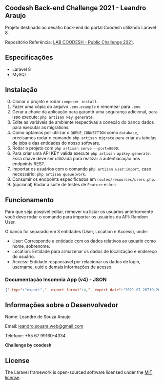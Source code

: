 ## Coodesh Back-end Challenge 2021 - Leandro Araujo

Projeto destinado ao desafio back-end do portal Coodesh utilizndo Laravel 8.

Repositório Referência: [LAB COODESH - Public Challenge 2021](https://lab.coodesh.com/public-challenges/back-end-challenge-2021).

## Especificações

- Laravel 8
- MySQL

## Instalação

0. Clonar o projeto e rodar `composer install`.
1. Fazer uma cópia do arquivo `.env.example` e renomear para `.env`.
2. Gerar a chave da aplicação para garantir uma segurança adicional, para isso execute: `php artisan key:generate`.
3. Edite as variáveis de ambiente respectivas a conexão do banco dados para executar as migrations.
4. Como optamos por utilizar o `QUEUE_CONNECTION` como `database`, precisamos rodar o comando `php artisan migrate` para criar as tabelas de jobs e das entidades do nosso software.
5. Rodar o projeto com `php artisan serve --port=8000`.
6. Para criar uma API KEY valida execute `php artisan apikey:generate`. Essa chave deve ser utilizada para realizar a autentiacação nos endpoints REST.
7. Importar os usuários com o comando `php artisan user:import`, caso necessário: `php artisan queue:work`.
8. Consumir os endpoints especificados em `routes/resources/users.php`.
9. (opcional) Rodar a suite de testes de `Feature` e `Unit`.

## Funcionamento

Para que seja possível editar, remover ou listar os usuários anteriormente você deve rodar o 
comando para importar os usuários da API: Random User. 

O banco foi separado em 3 entidades (User, Location e Access), onde:
- User: Corresponde a entidade com os dados relativos ao usuario como nome, sobrenome.
- Location: Entidade para armazenar os dados de localização e endereço do usuário. 
- Access: Entidade responsável por relacionar os dados de login, username, uuid e demais informações de acesso.

### Documentação Insomnia App (v4) - JSON
```JSON
{"_type":"export","__export_format":4,"__export_date":"2021-07-26T19:20:17.687Z","__export_source":"insomnia.desktop.app:v2021.4.1","resources":[{"_id":"req_a929d3cfb31d43049fb0244b69023c3d","parentId":"fld_467b95250db04679b6e0ad99906e857d","modified":1627060621803,"created":1627050914156,"url":"{{ _.base_uri }}/users/20","name":"Update User","description":"","method":"PUT","body":{"mimeType":"application/json","text":"{\n\t\n\t\"title_name\": \"Sr.\",\n\t\"gender\": \"female\",\n\t\"status\": \"published\"\n\t\n}"},"parameters":[],"headers":[{"id":"pair_ecfcec2872bf4cafbbc73fc8d292a7dc","name":"{{ _.api_key }}","value":"{{ _.api_key_value }}","description":""},{"name":"Content-Type","value":"application/json","id":"pair_03d92c0826d84f61a3dafd851bfc06e1"},{"id":"pair_6320d20986e946c4b6d32d32539ada15","name":"Accept","value":"application/json","description":""}],"authentication":{},"metaSortKey":-1627050914157,"isPrivate":false,"settingStoreCookies":true,"settingSendCookies":true,"settingDisableRenderRequestBody":false,"settingEncodeUrl":true,"settingRebuildPath":true,"settingFollowRedirects":"global","_type":"request"},{"_id":"fld_467b95250db04679b6e0ad99906e857d","parentId":"wrk_b09c8425e00743899bd6df56790a4a2d","modified":1627050899730,"created":1627050899730,"name":"Users","description":"","environment":{},"environmentPropertyOrder":null,"metaSortKey":-1627050899730,"_type":"request_group"},{"_id":"wrk_b09c8425e00743899bd6df56790a4a2d","parentId":null,"modified":1627050255516,"created":1627050255516,"name":"Coodesh Challenge 2021","description":"","scope":"collection","_type":"workspace"},{"_id":"req_5cf6d1e3ed484f31a608969d9ef93d38","parentId":"fld_467b95250db04679b6e0ad99906e857d","modified":1627061023520,"created":1627051075380,"url":"{{ _.base_uri }}/users/1","name":"Delete User","description":"","method":"DELETE","body":{},"parameters":[],"headers":[{"id":"pair_ecfcec2872bf4cafbbc73fc8d292a7dc","name":"{{ _.api_key }}","value":"{{ _.api_key_value }}","description":""}],"authentication":{},"metaSortKey":-1627050766774,"isPrivate":false,"settingStoreCookies":true,"settingSendCookies":true,"settingDisableRenderRequestBody":false,"settingEncodeUrl":true,"settingRebuildPath":true,"settingFollowRedirects":"global","_type":"request"},{"_id":"req_fd6cfc3e0ba64cb19cff6aab98eb4406","parentId":"fld_467b95250db04679b6e0ad99906e857d","modified":1627061034996,"created":1627051099615,"url":"{{ _.base_uri }}/users/10","name":"Get One User","description":"","method":"GET","body":{},"parameters":[],"headers":[{"id":"pair_ecfcec2872bf4cafbbc73fc8d292a7dc","name":"{{ _.api_key }}","value":"{{ _.api_key_value }}","description":""}],"authentication":{},"metaSortKey":-1627050693082.5,"isPrivate":false,"settingStoreCookies":true,"settingSendCookies":true,"settingDisableRenderRequestBody":false,"settingEncodeUrl":true,"settingRebuildPath":true,"settingFollowRedirects":"global","_type":"request"},{"_id":"req_aaff44504a954be9ab8b24fae7437bb6","parentId":"fld_467b95250db04679b6e0ad99906e857d","modified":1627326963777,"created":1627051115955,"url":"{{ _.base_uri }}/users","name":"Get All Users","description":"","method":"GET","body":{},"parameters":[{"id":"pair_1e62dbba44e84d0c9d9e0038380c6c5f","name":"page","value":"1","description":""},{"id":"pair_b1606be62a644eeda1b31ea67b354499","name":"nat","value":"BR","description":"","disabled":true}],"headers":[{"id":"pair_ecfcec2872bf4cafbbc73fc8d292a7dc","name":"{{ _.api_key }}","value":"{{ _.api_key_value }}","description":"","disabled":false},{"id":"pair_ee0f4565a09445358c4f85fb9d33d3a4","name":"","value":"","description":""}],"authentication":{},"metaSortKey":-1627050656236.75,"isPrivate":false,"settingStoreCookies":true,"settingSendCookies":true,"settingDisableRenderRequestBody":false,"settingEncodeUrl":true,"settingRebuildPath":true,"settingFollowRedirects":"global","_type":"request"},{"_id":"req_56af675972e84e7aa57063de6eb45c51","parentId":"wrk_b09c8425e00743899bd6df56790a4a2d","modified":1627051680009,"created":1627050619391,"url":"{{ _.base_uri }}/","name":"Check if is running","description":"","method":"GET","body":{},"parameters":[],"headers":[],"authentication":{},"metaSortKey":-1627050619391,"isPrivate":false,"settingStoreCookies":true,"settingSendCookies":true,"settingDisableRenderRequestBody":false,"settingEncodeUrl":true,"settingRebuildPath":true,"settingFollowRedirects":"global","_type":"request"},{"_id":"env_911f9d62bce6df1e6c21aece72b6f71a3d7a06e5","parentId":"wrk_b09c8425e00743899bd6df56790a4a2d","modified":1627050545392,"created":1627050255628,"name":"Base Environment","data":{},"dataPropertyOrder":{},"color":null,"isPrivate":false,"metaSortKey":1627050255628,"_type":"environment"},{"_id":"jar_911f9d62bce6df1e6c21aece72b6f71a3d7a06e5","parentId":"wrk_b09c8425e00743899bd6df56790a4a2d","modified":1627059056236,"created":1627050255640,"name":"Default Jar","cookies":[{"key":"XSRF-TOKEN","value":"eyJpdiI6IkVUN2t5U3g3QnBKdXN1dGVXZTVrRXc9PSIsInZhbHVlIjoiYk9rRjQwWGYwMm11V1o1c0NkT1dLaDlzZHYyb3duUGdSQ1lYOUhFMEVNT3ZqdmJIZmJWbHZnWCthdWI0NlltME1WTjg0Y1lKcEpKV2RXcS92RVlhMlc0MVF4QWZ6UmtLTE9vZXk5dFdIeHc0SUt3RVZjSXA4YTh2bUVWNUYyYWYiLCJtYWMiOiI2ZTRmODFmNTkzZmE5NWE1NDQxZGNiMDA0MGYxZTAyNTgwMjRlMjAyYTU2ZTI1NDdkM2U4M2E4ODY0MGE0MDZkIn0%3D","expires":"2021-07-23T18:50:56.000Z","maxAge":7200,"domain":"localhost","path":"/","extensions":["samesite=lax"],"hostOnly":true,"creation":"2021-07-23T16:50:56.234Z","lastAccessed":"2021-07-23T16:50:56.234Z","id":"8025637704228983"},{"key":"pharmainc_session","value":"eyJpdiI6Im1FODd2MmFuMnJ3ZWRMNEtrM2FJMXc9PSIsInZhbHVlIjoiSVlONTJkMkhScC9OVGkwcTUyWElyL1NjZEJ6a0F4YWp3UTY0aG5EUDdrL1NNSStSTndjS3BmUEdmcVBkSDczblhZT2cxTU5FVDR6bVZmaXJrUndXZlZMSVE1SHB3OW0rVVN2MURQVlYyU3A2d2dYdDg4clR4WkY0OWdzaThYQkIiLCJtYWMiOiJlM2VjZDU2ZGM1MDk0ZTc5NjU3YzAxODNmZDExMzE1MTAwNjYwOTA0YTgwNTYwNjA5YjQ0MjVmYjZlNjU1ZTMxIn0%3D","expires":"2021-07-23T18:50:56.000Z","maxAge":7200,"domain":"localhost","path":"/","httpOnly":true,"extensions":["samesite=lax"],"hostOnly":true,"creation":"2021-07-23T16:50:56.235Z","lastAccessed":"2021-07-23T16:50:56.235Z","id":"46931726144410235"}],"_type":"cookie_jar"},{"_id":"spc_514b3021646e4d53811a63eaae6f56b9","parentId":"wrk_b09c8425e00743899bd6df56790a4a2d","modified":1627050255524,"created":1627050255524,"fileName":"Coodesh Challenge 2021","contents":"","contentType":"yaml","_type":"api_spec"},{"_id":"env_29710f9c09414c1b8ce3f6a61a798df1","parentId":"env_911f9d62bce6df1e6c21aece72b6f71a3d7a06e5","modified":1627326976301,"created":1627050534557,"name":"Local","data":{"environment_name":"local","base_uri":"http://localhost:8000/api","api_key":"integrator","api_key_value":"721405eb67f6f7e0a316a6b69a27d03c91803224"},"dataPropertyOrder":{"&":["environment_name","base_uri","api_key","api_key_value"]},"color":"#00ffb3","isPrivate":false,"metaSortKey":1627050534557,"_type":"environment"}]}
```

## Informações sobre o Desenvolvedor

Nome: Leandro de Souza Araujo

Email: leandro.souara.web@gmail.com

Telefone: +55 67 99160-4334

**Challenge by coodesh**

## License

The Laravel framework is open-sourced software licensed under the [MIT license](https://opensource.org/licenses/MIT).
